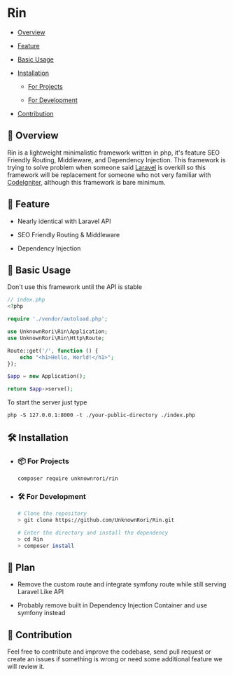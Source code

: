 # Rin

* [Overview](https://github.com/UnknownRori/Rin#-overview)

* [Feature](https://github.com/UnknownRori/Rin#-feature)

* [Basic Usage](https://github.com/UnknownRori/Rin#-basic-usage)

* [Installation](https://github.com/UnknownRori/Rin#-installation)

    * [For Projects](https://github.com/UnknownRori/Rin#-for-projects)

    * [For Development](https://github.com/UnknownRori/Rin#%EF%B8%8F-for-development)
    
* [Contribution](https://github.com/UnknownRori/Rin#-contribution)


## 📔 Overview

Rin is a lightweight minimalistic framework written in php, it's feature SEO Friendly Routing, Middleware, and Dependency Injection. This framework is trying to solve problem when someone said [Laravel](https://laravel.com/) is overkill so this framework will be replacement for someone who not very familiar with [CodeIgniter](https://codeigniter.com/), although this framework is bare minimum.

## 🚀 Feature

* Nearly identical with Laravel API

* SEO Friendly Routing & Middleware

* Dependency Injection

## 🚀 Basic Usage

Don't use this framework until the API is stable


```php
// index.php
<?php

require './vendor/autoload.php';

use UnknownRori\Rin\Application;
use UnknownRori\Rin\Http\Route;

Route::get('/', function () {
    echo "<h1>Hello, World!</h1>";
});

$app = new Application();

return $app->serve();
```

To start the server just type

`php -S 127.0.0.1:8000 -t ./your-public-directory ./index.php`

## 🛠️ Installation

* ### 📦 For Projects

    `composer require unknownrori/rin`

* ### 🛠️ For Development

    ``` bash
    # Clone the repository
    > git clone https://github.com/UnknownRori/Rin.git

    # Enter the directory and install the dependency
    > cd Rin
    > composer install
    ```

## 📔 Plan

* Remove the custom route and integrate symfony route while still serving Laravel Like API

* Probably remove built in Dependency Injection Container and use symfony instead

## 🌟 Contribution

Feel free to contribute and improve the codebase, send pull request or create an issues if something is wrong or need some additional feature we will review it.